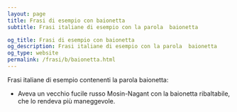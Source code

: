 ```yaml
---
layout: page
title: Frasi di esempio con baionetta 
subtitle: Frasi italiane di esempio con la parola  baionetta

og_title: Frasi di esempio con baionetta 
og_description: Frasi italiane di esempio con la parola  baionetta
og_type: website
permalink: /frasi/b/baionetta.html
---
```


Frasi italiane di esempio contenenti la parola baionetta:


- Aveva un vecchio fucile russo Mosin-Nagant con la baionetta ribaltabile, che lo rendeva più maneggevole.
